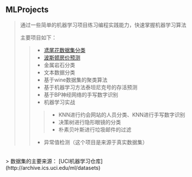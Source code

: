## MLProjects
> 通过一些简单的机器学习项目练习编程实践能力，快速掌握机器学习算法
>
> 主要项目如下：
>> * [鸢尾花数据集分类](https://github.com/zhongqiangwu960812/MachineLearnProjects/tree/master/IrisFlowerClassification)
>> * [波斯顿房价预测](https://github.com/zhongqiangwu960812/MachineLearnProjects/tree/master/BostonHousePriceRegression)
>> * 金属岩石分类
>> * 文本数据分类
>> * 基于wine数据集的聚类算法
>> * 基于机器学习方法泰坦尼克号的存活预测
>> * 基于BP神经网络的手写数字识别
>> * 机器学习实战
>>> * KNN进行约会网站的人员分类、KNN进行手写数字识别
>>> * 决策树进行隐形眼镜的分类
>>> * 朴素贝叶斯进行垃圾邮件的过滤
>> * 异常值检测（这个项目是来源于真实数据集）
<br>
> 数据集的主要来源： [UCI机器学习仓库](http://archive.ics.uci.edu/ml/datasets)
